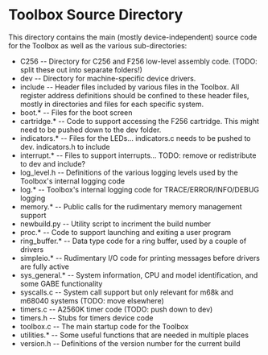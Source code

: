 # Toolbox Source Directory

This directory contains the main (mostly device-independent) source code for the Toolbox as well as the various sub-directories:

* C256 -- Directory for C256 and F256 low-level assembly code. (TODO: split these out into separate folders!)
* dev -- Directory for machine-specific device drivers.
* include -- Header files included by various files in the Toolbox. All register address definitions should be confined to these header files, mostly in directories and files for each specific system.
* boot.* -- Files for the boot screen
* cartridge.* -- Code to support accessing the F256 cartridge. This might need to be pushed down to the dev folder.
* indicators.* -- Files for the LEDs... indicators.c needs to be pushed to dev. indicators.h to include
* interrupt.* -- Files to support interrupts... TODO: remove or redistribute to dev and include?
* log_level.h -- Definitions of the various logging levels used by the Toolbox's internal logging code
* log.* -- Toolbox's internal logging code for TRACE/ERROR/INFO/DEBUG logging
* memory.* -- Public calls for the rudimentary memory management support
* newbuild.py -- Utility script to incriment the build number
* proc.* -- Code to support launching and exiting a user program
* ring_buffer.* -- Data type code for a ring buffer, used by a couple of drivers
* simpleio.* -- Rudimentary I/O code for printing messages before drivers are fully active
* sys_general.* -- System information, CPU and model identification, and some GABE functionality
* syscalls.c -- System call support but only relevant for m68k and m68040 systems (TODO: move elsewhere)
* timers.c -- A2560K timer code (TODO: push down to dev)
* timers.h -- Stubs for timers device code
* toolbox.c -- The main startup code for the Toolbox
* utilities.* -- Some useful functions that are needed in multiple places
* version.h -- Definitions of the version number for the current build
